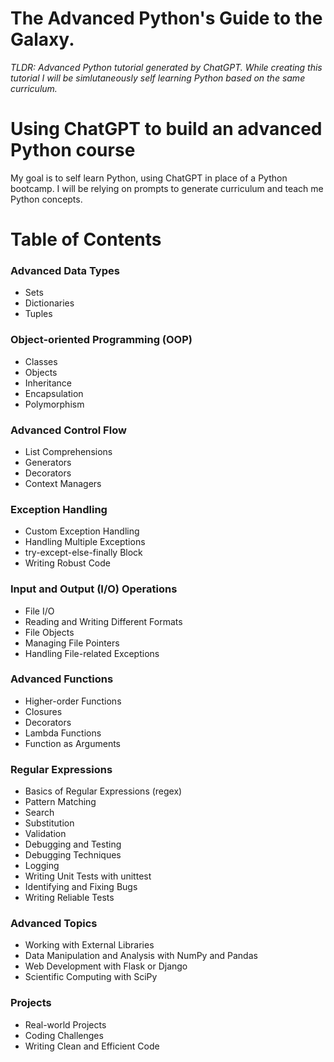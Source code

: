 # The Advanced Python's Guide to the Galaxy.

*TLDR: Advanced Python tutorial generated by ChatGPT. While creating this tutorial I will be simlutaneously self learning Python based on the same curriculum.*

# Using ChatGPT to build an advanced Python course

My goal is to self learn Python, using ChatGPT in place of a Python bootcamp. I will be relying on prompts to generate curriculum and teach me Python concepts.

# Table of Contents

### Advanced Data Types
* Sets
* Dictionaries
* Tuples

### Object-oriented Programming (OOP)
* Classes
* Objects
* Inheritance
* Encapsulation
* Polymorphism

### Advanced Control Flow
* List Comprehensions
* Generators
* Decorators
* Context Managers
### Exception Handling
* Custom Exception Handling
* Handling Multiple Exceptions
* try-except-else-finally Block
* Writing Robust Code
### Input and Output (I/O) Operations
* File I/O
* Reading and Writing Different Formats
* File Objects
* Managing File Pointers
* Handling File-related Exceptions
### Advanced Functions
* Higher-order Functions
* Closures
* Decorators
* Lambda Functions
* Function as Arguments
### Regular Expressions
* Basics of Regular Expressions (regex)
* Pattern Matching
* Search
* Substitution
* Validation
* Debugging and Testing
* Debugging Techniques
* Logging
* Writing Unit Tests with unittest
* Identifying and Fixing Bugs
* Writing Reliable Tests
### Advanced Topics
* Working with External Libraries
* Data Manipulation and Analysis with NumPy and Pandas
* Web Development with Flask or Django
* Scientific Computing with SciPy
### Projects
* Real-world Projects
* Coding Challenges
* Writing Clean and Efficient Code
